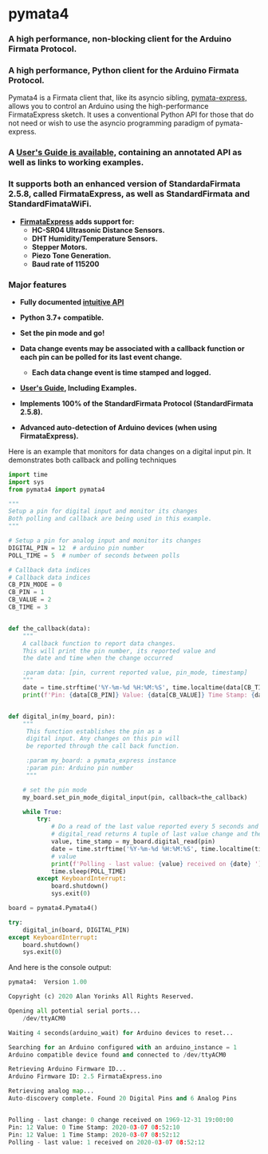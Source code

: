 # pymata4

### A high performance, non-blocking client for the Arduino Firmata Protocol.

### A high performance, Python client for the Arduino Firmata Protocol.
Pymata4 is a Firmata client that, like its asyncio sibling,
 [pymata-express,](https://mryslab.github.io/pymata-express/)
 allows you to control an Arduino using the high-performance FirmataExpress sketch.
  It uses a conventional Python API for those that do not need or wish to use the asyncio programming paradigm of pymata-express.

### A [User's Guide is available,](https://mryslab.github.io/pymata4/) containing an annotated API as well as links to working examples.


### It supports both an enhanced version of StandardaFirmata 2.5.8, called FirmataExpress, as well as StandardFirmata and StandardFimataWiFi. 
* **[FirmataExpress](https://github.com/MrYsLab/FirmataExpress) adds support for:**
     * **HC-SR04 Ultrasonic Distance Sensors.**
     * **DHT Humidity/Temperature Sensors.**
     * **Stepper Motors.**
     * **Piezo Tone Generation.**
     * **Baud rate of 115200**

### Major features
 
* **Fully documented <a href="https://htmlpreview.github.com/?https://github.com/MrYsLab/pymata4/blob/master/html/pymata4/index.html" target="_blank">intuitive API</a>**


* **Python 3.7+ compatible.**

* **Set the pin mode and go!**

* **Data change events may be associated with a callback function or each pin can be polled for its last event change.**

    * **Each data change event is time stamped and logged.**

* **[User's Guide](https://mryslab.github.io/pymata4/), Including Examples.**

* **Implements 100% of the StandardFirmata Protocol (StandardFirmata 2.5.8).**

* **Advanced auto-detection of Arduino devices (when using FirmataExpress).**

Here is an example that monitors for data changes on a digital input pin. It demonstrates both callback and 
polling techniques

```python
import time
import sys
from pymata4 import pymata4

"""
Setup a pin for digital input and monitor its changes
Both polling and callback are being used in this example.
"""

# Setup a pin for analog input and monitor its changes
DIGITAL_PIN = 12  # arduino pin number
POLL_TIME = 5  # number of seconds between polls

# Callback data indices
# Callback data indices
CB_PIN_MODE = 0
CB_PIN = 1
CB_VALUE = 2
CB_TIME = 3


def the_callback(data):
    """
    A callback function to report data changes.
    This will print the pin number, its reported value and
    the date and time when the change occurred

    :param data: [pin, current reported value, pin_mode, timestamp]
    """
    date = time.strftime('%Y-%m-%d %H:%M:%S', time.localtime(data[CB_TIME]))
    print(f'Pin: {data[CB_PIN]} Value: {data[CB_VALUE]} Time Stamp: {date}')


def digital_in(my_board, pin):
    """
     This function establishes the pin as a
     digital input. Any changes on this pin will
     be reported through the call back function.

     :param my_board: a pymata_express instance
     :param pin: Arduino pin number
     """

    # set the pin mode
    my_board.set_pin_mode_digital_input(pin, callback=the_callback)

    while True:
        try:
            # Do a read of the last value reported every 5 seconds and print it
            # digital_read returns A tuple of last value change and the time that it occurred
            value, time_stamp = my_board.digital_read(pin)
            date = time.strftime('%Y-%m-%d %H:%M:%S', time.localtime(time_stamp))
            # value
            print(f'Polling - last value: {value} received on {date} ')
            time.sleep(POLL_TIME)
        except KeyboardInterrupt:
            board.shutdown()
            sys.exit(0)

board = pymata4.Pymata4()

try:
    digital_in(board, DIGITAL_PIN)
except KeyboardInterrupt:
    board.shutdown()
    sys.exit(0)


```
     
And here is the console output:
```python
pymata4:  Version 1.00

Copyright (c) 2020 Alan Yorinks All Rights Reserved.

Opening all potential serial ports...
	/dev/ttyACM0

Waiting 4 seconds(arduino_wait) for Arduino devices to reset...

Searching for an Arduino configured with an arduino_instance = 1
Arduino compatible device found and connected to /dev/ttyACM0

Retrieving Arduino Firmware ID...
Arduino Firmware ID: 2.5 FirmataExpress.ino

Retrieving analog map...
Auto-discovery complete. Found 20 Digital Pins and 6 Analog Pins


Polling - last change: 0 change received on 1969-12-31 19:00:00 
Pin: 12 Value: 0 Time Stamp: 2020-03-07 08:52:10
Pin: 12 Value: 1 Time Stamp: 2020-03-07 08:52:12
Polling - last value: 1 received on 2020-03-07 08:52:12 
